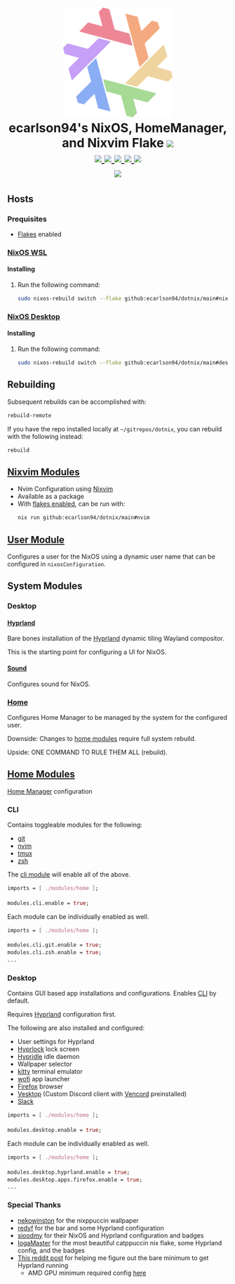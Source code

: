<h1 align="center">
  <img src="./.github/assets/flake.webp" width="250px"/>
  <br>
  ecarlson94's NixOS, HomeManager, and Nixvim Flake
  <a href='#'><img src="https://raw.githubusercontent.com/catppuccin/catppuccin/main/assets/palette/macchiato.png" width="600px"/></a>
  <br>
  <div>
    <a href="https://github.com/ecarlson94/dotnix/issues">
        <img src="https://img.shields.io/github/issues/ecarlson94/dotnix?color=f5a97f&labelColor=303446&style=for-the-badge">
    </a>
    <a href="https://github.com/ecarlson94/dotnix/stargazers">
        <img src="https://img.shields.io/github/stars/ecarlson94/dotnix?color=c6a0f6&labelColor=303446&style=for-the-badge">
    </a>
    <a href="https://github.com/ecarlson94/dotnix">
        <img src="https://img.shields.io/github/repo-size/ecarlson94/dotnix?color=ea999c&labelColor=303446&style=for-the-badge">
    </a>
    <a href="https://github.com/ecarlson94/dotnix/blob/main/LICENSE">
        <img src="https://img.shields.io/static/v1.svg?style=for-the-badge&label=License&message=GPL-3&logoColor=ca9ee6&colorA=313244&colorB=a6da95"/>
    </a>
    <a href="https://nixos.org">
        <img src="https://img.shields.io/badge/NixOS-unstable-blue.svg?style=for-the-badge&labelColor=303446&logo=NixOS&logoColor=white&color=91D7E3">
    </a>
  </div>
  <a href="https://builtwithnix.org">
      <img src="https://builtwithnix.org/badge.svg"/>
  </a>
</h1>

## Hosts

### Prequisites

- [Flakes](https://nixos-and-flakes.thiscute.world/nixos-with-flakes/nixos-with-flakes-enabled) enabled

### [NixOS WSL](https://github.com/nix-community/NixOS-WSL)

#### Installing

1. Run the following command:
   ```sh
   sudo nixos-rebuild switch --flake github:ecarlson94/dotnix/main#nixos-wsl
   ```

### [NixOS Desktop](https://nixos.org/download)

#### Installing

1. Run the following command:
   ```sh
   sudo nixos-rebuild switch --flake github:ecarlson94/dotnix/main#desktop
   ```

## Rebuilding

Subsequent rebuilds can be accomplished with:
```sh
rebuild-remote
```

If you have the repo installed locally at `~/gitrepos/dotnix`, you can rebuild with the following instead:
```sh
rebuild
```

## [Nixvim Modules](./modules/nixvim)

- Nvim Configuration using [Nixvim](https://github.com/nix-community/nixvim)
- Available as a package
- With [flakes enabled](https://nixos-and-flakes.thiscute.world/nixos-with-flakes/nixos-with-flakes-enabled), can be run with:
  ```sh
  nix run github:ecarlson94/dotnix/main#nvim
  ```

## [User Module](./modules/user/default.nix)

Configures a user for the NixOS using a dynamic user name that can be configured in `nixosConfiguration`.

## System Modules

### Desktop

#### [Hyprland](./modules/system/desktop/hyprland.nix)

Bare bones installation of the [Hyprland](https://hyprland.org) dynamic tiling Wayland compositor.

This is the starting point for configuring a UI for NixOS.

#### [Sound](./modules/system/desktop/sound.nix)

Configures sound for NixOS.

### [Home](./modules/system/home.nix)

Configures Home Manager to be managed by the system for the configured user.

Downside: Changes to [home modules](./modules/home) require full system rebuild.

Upside: ONE COMMAND TO RULE THEM ALL (rebuild).

## [Home Modules](./modules/home)

[Home Manager](https://github.com/nix-community/home-manager) configuration

### CLI

Contains toggleable modules for the following:

- [git](https://git-scm.com/)
- [nvim](#nvim)
- [tmux](https://github.com/tmux/tmux/wiki)
- [zsh](https://www.zsh.org/)

The [cli module](./modules/home/cli) will enable all of the above.

```nix
imports = [ ./modules/home ];

modules.cli.enable = true;
```

Each module can be individually enabled as well.

```nix
imports = [ ./modules/home ];

modules.cli.git.enable = true;
modules.cli.zsh.enable = true;
...
```

### Desktop

Contains GUI based app installations and configurations. Enables [CLI](#cli-1) by default.

Requires [Hyprland](#hyprland) configuration first.

The following are also installed and configured:
- User settings for Hyprland
- [Hyprlock](https://github.com/hyprwm/hyprlock) lock screen
- [Hypridle](https://github.com/hyprwm/hypridle) idle daemon
- Wallpaper selector
- [kitty](https://sw.kovidgoyal.net/kitty) terminal emulator
- [wofi](https://hg.sr.ht/~scoopta/wofi) app launcher
- [Firefox](https://www.mozilla.org/en-US/firefox/new) browser
- [Vesktop](https://github.com/Vencord/Vesktop) (Custom Discord client with [Vencord](https://vencord.dev/) preinstalled)
- [Slack](https://slack.com/)

```nix
imports = [ ./modules/home ];

modules.desktop.enable = true;
```

Each module can be individually enabled as well.

```nix
imports = [ ./modules/home ];

modules.desktop.hyprland.enable = true;
modules.desktop.apps.firefox.enable = true;
...
```

### Special Thanks
- [nekowinston](https://github.com/nekowinston) for the nixppuccin wallpaper
- [redyf](https://github.com/redyf/nixdots) for the bar and some Hyprland configuration
- [sioodmy](https://github.com/sioodmy/dotfiles) for their NixOS and Hyprland configuration and badges
- [IogaMaster](https://github.com/IogaMaster/dotfiles) for the most beautiful catppuccin nix flake, some Hyprland config, and the badges
- [This reddit post](https://reddit.com/r/NixOS/comments/137j18j/comment/ju6h25k) for helping me figure out the bare minimum to get Hyprland running
  - AMD GPU minimum required config [here](./modules/system/desktop/hyprland.nix)
